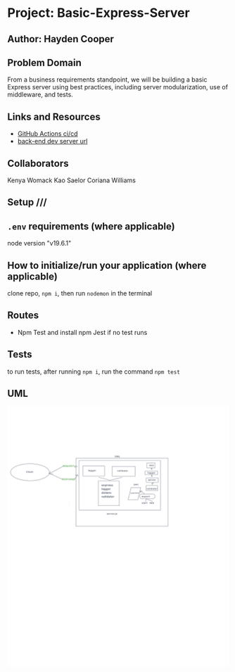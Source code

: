 # Project: Basic-Express-Server

## Author: Hayden Cooper

## Problem Domain

From a business requirements standpoint, we will be building a basic Express server using best practices, including server modularization, use of middleware, and tests.

## Links and Resources

- [GitHub Actions ci/cd](https://github.com/Hcooper23/basic-express-server/actions)
- [back-end dev server url](https://devbasicexpressserver.onrender.com/)

## Collaborators

 Kenya Womack
 Kao Saelor
 Coriana Williams

## Setup ///

## `.env` requirements (where applicable)

node version "v19.6.1"

## How to initialize/run your application (where applicable)

clone repo, `npm i`, then run `nodemon` in the terminal

## Routes

- Npm Test and install npm Jest if no test runs

## Tests

to run tests, after running `npm i`, run the command `npm test`

## UML

![UML image](./UML.jpeg)
